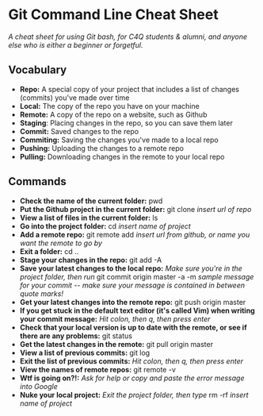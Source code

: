 # Git Command Line Cheat Sheet

*A cheat sheet for using Git bash, for C4Q students & alumni, and anyone else who is either a beginner or forgetful.*

## Vocabulary
* **Repo:** A special copy of your project that includes a list of changes (commits) you've made over time
* **Local:** The copy of the repo you have on your machine
* **Remote:** A copy of the repo on a website, such as Github
* **Staging**: Placing changes in the repo, so you can save them later
* **Commit:** Saved changes to the repo
* **Commiting:** Saving the changes you've made to a local repo
* **Pushing:** Uploading the changes to a remote repo
* **Pulling:** Downloading changes in the remote to your local repo

## Commands
* **Check the name of the current folder:** pwd
* **Put the Github project in the current folder:** git clone *insert url of repo*
* **View a list of files in the current folder:** ls
* **Go into the project folder:** cd *insert name of project*
* **Add a remote repo:** git remote add *insert url from github, or name you want the remote to go by*
* **Exit a folder:**  cd ..
* **Stage your changes in the repo:** git add -A
* **Save your latest changes to the local repo:** *Make sure you're in the project 
folder, then run* git commit origin master -a -m *sample message for your commit -- make sure your message is contained in between quote marks!*
* **Get your latest changes into the remote repo:** git push origin master
* **If you get stuck in the default text editor (it's called Vim) when writing your commit message:** *Hit colon,
then q, then press enter*
* **Check that your local version is up to date with the remote, or see if there are any problems:** git status
* **Get the latest changes in the remote:** git pull origin master
* **View a list of previous commits:** git log
* **Exit the list of previous commits:** *Hit colon, then q, then press enter*
* **View the names of remote repos:** git remote -v
* **Wtf is going on?!:** *Ask for help or copy and paste the error message into Google* 
* **Nuke your local project:** *Exit the project folder, then type* rm -rf *insert name of project*
